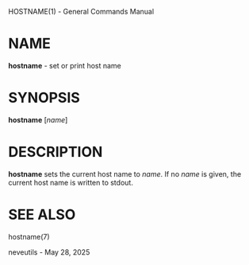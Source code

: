 HOSTNAME(1) - General Commands Manual

# NAME

**hostname** - set or print host name

# SYNOPSIS

**hostname**
\[*name*]

# DESCRIPTION

**hostname**
sets the current host name to
*name*.
If no
*name*
is given, the current host name is written to stdout.

# SEE ALSO

hostname(7)

neveutils - May 28, 2025
